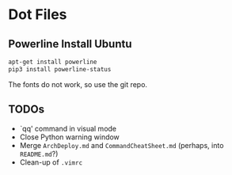 # Dot Files

## Powerline Install Ubuntu

```bash
apt-get install powerline
pip3 install powerline-status
```
The fonts do not work, so use the git repo.

## TODOs

- `qq' command in visual mode
- Close Python warning window
- Merge `ArchDeploy.md` and `CommandCheatSheet.md` (perhaps, into `README.md`?)
- Clean-up of `.vimrc`
